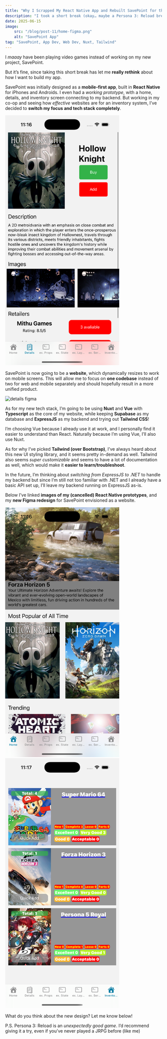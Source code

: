 ```yaml
---
title: "Why I Scrapped My React Native App and Rebuilt SavePoint for the Web"
description: "I took a short break (okay… maybe a Persona 3: Reload break) and came back with a clearer vision: SavePoint is no longer a mobile-first app. Here’s why I ditched React Native, switched to Vue/Nuxt + Tailwind, and redesigned SavePoint as a web-first platform—with Figma mockups and a better dev workflow to show for it."
date: 2025-06-15
image:
    src: "/blog/post-11/home-figma.png"
    alt: "SavePoint App"
tag: "SavePoint, App Dev, Web Dev, Nuxt, Tailwind"
---
```


I *maaay* have been playing video games instead of working on my new project, SavePoint.

But it’s fine, since taking this short break has let me **really rethink** about how I want to build my app.

SavePoint was initially designed as a **mobile-first app**, built in **React Native** for iPhones and Androids. I even had a *working prototype*, with a home, details, and inventory screen connecting to my backend. But working in my co-op and seeing how *effective* websites are for an inventory system, I’ve decided to **switch my focus and tech stack completely**.

<img src="/public/blog/post-11/details-prototype.png" alt="details prototype" style="max-height: 800px; width: auto">

SavePoint is now going to be a **website**, which dynamically resizes to work on mobile screens. This will allow me to focus on **one codebase** instead of two for web and mobile separately and should hopefully result in a more unified product.

<img src="/public/blog/post-11/details-figma.png" alt="details figma" style="max-height: 800px; width: auto">

As for my new tech stack, I’m going to be using **Nuxt** and **Vue** with **Typescript** as the core of my website, while keeping **Supabase** as my database and **ExpressJS** as my backend and trying out **Tailwind CSS**!

I’m choosing Vue because I already use it at work, and I personally find it easier to understand than React. Naturally because I’m using Vue, I’ll also use Nuxt.

As for why I’ve picked **Tailwind (over Bootstrap)**, I’ve always heard about this new UI styling library, and it seems pretty in-demand as well. Tailwind also seems *super customizable* and seems to have a lot of documentation as well, which would make it **easier to learn/troubleshoot**.

In the future, I’m thinking about *switching from ExpressJS to .NET* to handle my backend but since I’m still not too familiar with .NET and I already have a basic API set up, I’ll leave my backend running on ExpressJS as-is.

Below I’ve linked **images of my (cancelled) React Native prototypes**, and my **new Figma redesign** for SavePoint envisioned as a website.

<img src="/public/blog/post-11/home-prototype.png" alt="home prototype" style="max-height: 800px; width: auto">

<img src="/public/blog/post-11/inventory-prototype.png" alt="inventory prototype" style="max-height: 800px; width: auto">

What do you think about the new design? Let me know below!

P.S. Persona 3: Reload is an *unexpectedly good game*. I’d recommend giving it a try, even if you’ve never played a JRPG before (like me)

